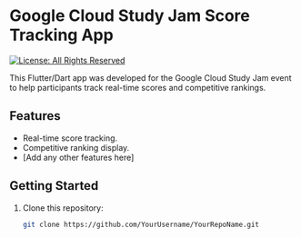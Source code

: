 # Google Cloud Study Jam Score Tracking App

[![License: All Rights Reserved](https://img.shields.io/badge/License-All%20Rights%20Reserved-red.svg)](https://github.com/YourUsername/YourRepoName/blob/main/LICENSE)



This Flutter/Dart app was developed for the Google Cloud Study Jam event to help participants track real-time scores and competitive rankings.

## Features

- Real-time score tracking.
- Competitive ranking display.
- [Add any other features here]

## Getting Started

1. Clone this repository:

   ```bash
   git clone https://github.com/YourUsername/YourRepoName.git
